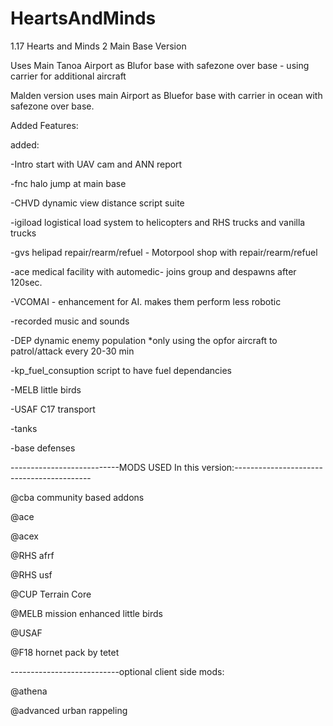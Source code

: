 # HeartsAndMinds
1.17 
Hearts and Minds 2 Main Base Version

Uses Main Tanoa Airport as Blufor base with safezone over base - using carrier for additional aircraft

Malden version uses main Airport as Bluefor base with carrier in ocean with safezone over base.

Added Features:

added: 


-Intro start with UAV cam and ANN report

-fnc halo jump at main base

-CHVD dynamic view distance script suite

-igiload logistical load system to helicopters and RHS trucks and vanilla trucks

-gvs helipad repair/rearm/refuel - Motorpool shop with repair/rearm/refuel

-ace medical facility with automedic- joins group and despawns after 120sec.

-VCOMAI - enhancement for AI. makes them perform less robotic

-recorded music and sounds

-DEP dynamic enemy population *only using the opfor aircraft to patrol/attack every 20-30 min

-kp_fuel_consuption script to have fuel dependancies

-MELB little birds

-USAF C17 transport

-tanks

-base defenses

---------------------------MODS USED In this version:------------------------------------------

@cba community based addons

@ace

@acex

@RHS afrf

@RHS usf

@CUP Terrain Core

@MELB mission enhanced little birds

@USAF

@F18 hornet pack by tetet

---------------------------optional client side mods:


@athena

@advanced urban rappeling

